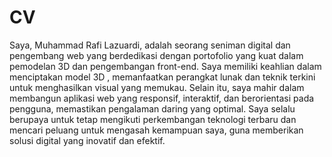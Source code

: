 # CV
Saya, Muhammad Rafi Lazuardi, adalah seorang seniman digital dan pengembang web yang berdedikasi dengan portofolio yang kuat dalam pemodelan 3D dan pengembangan front-end. Saya memiliki keahlian dalam menciptakan model 3D , memanfaatkan perangkat lunak dan teknik terkini untuk menghasilkan visual yang memukau. Selain itu, saya mahir dalam membangun aplikasi web yang responsif, interaktif, dan berorientasi pada pengguna, memastikan pengalaman daring yang optimal. Saya selalu berupaya untuk tetap mengikuti perkembangan teknologi terbaru dan mencari peluang untuk mengasah kemampuan saya, guna memberikan solusi digital yang inovatif dan efektif.

